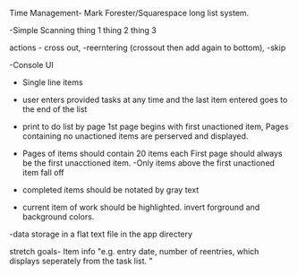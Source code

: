 Time Management- Mark Forester/Squarespace
long list system.  

-Simple Scanning
	thing 1
	thing 2
	thing 3
	
actions 
	- cross out,
	-reerntering (crossout then add again to bottom), 
	-skip



-Console UI

- Single line items
- user enters provided tasks at any time and the last item entered goes to the end of the list
- print to do list by page
	1st page begins with first unactioned item, 
	Pages containing no unactioned items are perserved and displayed.
	
- Pages of items should contain 20 items each First page should always be the first unacctioned item. 
	-Only items above the first unactioned item fall off
- completed items should be notated by gray text
- current item of work should be highlighted. invert forground and background colors. 

-data storage in a flat text file in the app directery





stretch goals-
Item info "e.g. entry date, number of reentries, which displays seperately from the task list. "




	
